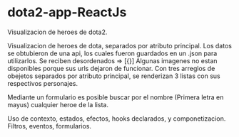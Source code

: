 # dota2-app-ReactJs
Visualizacion de heroes de dota2.


Visualizacion de heroes de dota, separados por atributo principal.
Los datos se obtubieron de una api, los cuales fueron guardados en un .json para utilizarlos.
Se reciben desordenados => [{}]
Algunas imagenes no estan disponibles porque sus urls dejaron de funcionar.
Con tres arreglos de obejetos separados por atributo principal, se renderizan 3 listas con sus respectivos personajes.

Mediante un formulario es posible buscar por el nombre (Primera letra en mayus) cualquier heroe de la lista.

Uso de contexto, estados, efectos, hooks declarados, y componetizacion.
Filtros, eventos, formularios.
